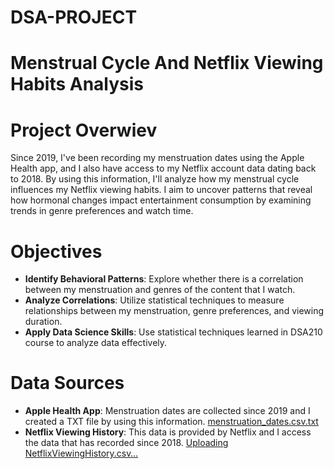 # DSA-PROJECT
# Menstrual Cycle And Netflix Viewing Habits Analysis

# Project Overwiev 
Since 2019, I've been recording my menstruation dates using the Apple Health app, and I also have access to my Netflix account data dating back to 2018. 
By using this information, I'll analyze how my menstrual cycle influences my Netflix viewing habits.
I aim to uncover patterns that reveal how hormonal changes impact entertainment consumption by examining trends in genre preferences and watch time. 

# Objectives
- **Identify Behavioral Patterns**: Explore whether there is a correlation between my menstruation and genres of the content that I watch.
- **Analyze Correlations**: Utilize statistical techniques to measure relationships between my menstruation, genre preferences, and viewing duration.
- **Apply Data Science Skills**: Use statistical techniques learned in DSA210 course to analyze data effectively.

# Data Sources
- **Apple Health App**: Menstruation dates are collected since 2019 and I created a TXT file by using this information.
[menstruation_dates.csv.txt](https://github.com/user-attachments/files/19168553/menstruation_dates.csv.txt)
- **Netflix Viewing History**: This data is provided by Netflix and I access the data that has recorded since 2018.
[Uploading NetflixViewingHistory.csv…]()


  
